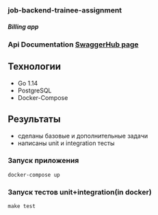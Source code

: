 ### job-backend-trainee-assignment
##### Billing app

### Api Documentation [SwaggerHub page](https://app.swaggerhub.com/apis-docs/maxp007/api_job_backend_trainee_assignment/2.0.0)

## Технологии
* Go 1.14
* PostgreSQL 
* Docker-Compose

## Результаты
* сделаны базовые и дополнительные задачи
* написаны unit и integration тесты    

### Запуск приложения 
    docker-compose up  

### Запуск тестов unit+integration(in docker)
    make test
